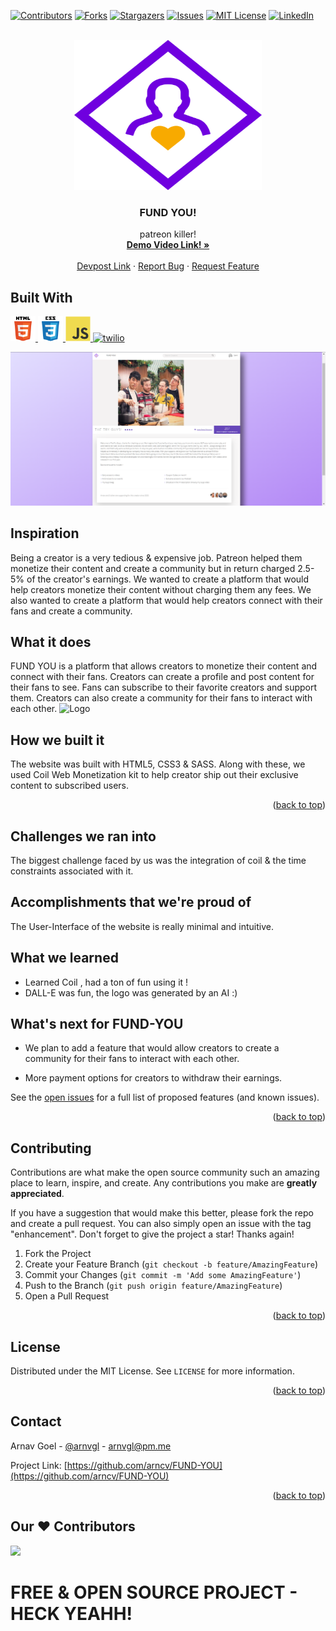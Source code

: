 


<!-- PROJECT SHIELDS -->
<!--
*** I'm using markdown "reference style" links for readability.
*** Reference links are enclosed in brackets [ ] instead of parentheses ( ).
*** See the bottom of this document for the declaration of the reference variables
*** for contributors-url, forks-url, etc. This is an optional, concise syntax you may use.
*** https://www.markdownguide.org/basic-syntax/#reference-style-links
-->
[![Contributors][contributors-shield]][contributors-url]
[![Forks][forks-shield]][forks-url]
[![Stargazers][stars-shield]][stars-url]
[![Issues][issues-shield]][issues-url]
[![MIT License][license-shield]][license-url]
[![LinkedIn][linkedin-shield]][linkedin-url]



<!-- PROJECT LOGO -->
<br />
<div align="center">
  <a href="https://github.com/arncv/FUND-YOU">
    <img src="img/logo.png" alt="Logo" width="300" height="240">
  </a>

<h3 align="center">FUND YOU!</h3>

  <p align="center">
    patreon killer!
    <br />
    <a href="https://www.youtube.com/watch?v=3ZCMxn9KC8w"><strong>Demo Video Link! »</strong></a>
    <br />
    <br />
    <a href="https://devpost.com/software/FUND-YOU">Devpost Link</a>
    ·
    <a href="https://github.com/arncv/FUND-YOU/issues">Report Bug</a>
    ·
    <a href="https://github.com/arncv/FUND-YOU/issues">Request Feature</a>
  </p>
</div>





## Built With

<a href="https://www.w3.org/html/" target="_blank" rel="noreferrer"> <img src="https://raw.githubusercontent.com/devicons/devicon/master/icons/html5/html5-original-wordmark.svg" alt="html5" width="40" height="40"/>  </a> 
<a href="https://www.w3schools.com/css/" target="_blank" rel="noreferrer"> <img src="https://raw.githubusercontent.com/devicons/devicon/master/icons/css3/css3-original-wordmark.svg" alt="css3" width="40" height="40"/> </a> 
<a href="https://developer.mozilla.org/en-US/docs/Web/JavaScript" target="_blank" rel="noreferrer"> <img src="https://raw.githubusercontent.com/devicons/devicon/master/icons/javascript/javascript-original.svg" alt="javascript" width="40" height="40"/> </a>
<a href="https://www.twilio.com/" target="_blank" rel="noreferrer"> <img 
src="https://www.twilio.com/docs/static/dist/img/559bc7cf.svg" alt="twilio" width="40" height="40"/> </a>


[![Product Name Screen Shot][product-screenshot]](https://arncv.github.io/FUND-YOU/)



## Inspiration
 Being a creator is a very tedious & expensive job. Patreon helped them monetize their content and create a community but in return charged 2.5-5% of the creator's earnings. We wanted to create a platform that would help creators monetize their content without charging them any fees. We also wanted to create a platform that would help creators connect with their fans and create a community. 
 
 

## What it does
FUND YOU is a platform that allows creators to monetize their content and connect with their fans. Creators can create a profile and post content for their fans to see. Fans can subscribe to their favorite creators and support them. Creators can also create a community for their fans to interact with each other.
<img src="img/screenshot" alt="Logo" width="941" height="444.1">


## How we built it
 The website was built with HTML5, CSS3 & SASS. Along with these, we used Coil Web Monetization kit to help creator ship out their exclusive content to subscribed users.


<p align="right">(<a href="#readme-top">back to top</a>)</p>

## Challenges we ran into
 The biggest challenge faced by us was the integration of coil & the time constraints associated with it.
 

## Accomplishments that we're proud of
 The User-Interface of the website is really minimal and intuitive. 
 
 

## What we learned
 * Learned Coil , had a ton of fun using it !
 * DALL-E was fun, the logo was generated by an AI :) 



## What's next for FUND-YOU
 * We plan to add a feature that would allow creators to create a community for their fans to interact with each other.

 * More payment options for creators to withdraw their earnings.


See the [open issues](https://github.com/arncv/FUND-YOU/issues) for a full list of proposed features (and known issues).

<p align="right">(<a href="#readme-top">back to top</a>)</p>



<!-- CONTRIBUTING -->
## Contributing

Contributions are what make the open source community such an amazing place to learn, inspire, and create. Any contributions you make are **greatly appreciated**.

If you have a suggestion that would make this better, please fork the repo and create a pull request. You can also simply open an issue with the tag "enhancement".
Don't forget to give the project a star! Thanks again!

1. Fork the Project
2. Create your Feature Branch (`git checkout -b feature/AmazingFeature`)
3. Commit your Changes (`git commit -m 'Add some AmazingFeature'`)
4. Push to the Branch (`git push origin feature/AmazingFeature`)
5. Open a Pull Request

<p align="right">(<a href="#readme-top">back to top</a>)</p>



<!-- LICENSE -->
## License

Distributed under the MIT License. See `LICENSE` for more information.

<p align="right">(<a href="#readme-top">back to top</a>)</p>



<!-- CONTACT -->
## Contact

Arnav Goel  - [@arnvgl](https://twitter.com/arnvgl) - arnvgl@pm.me

Project Link: [https://github.com/arncv/FUND-YOU](https://github.com/arncv/FUND-YOU)

<p align="right">(<a href="#readme-top">back to top</a>)</p>



## Our ♥️ Contributors

<a href="https://github.com/refinedev/refine/graphs/contributors">
  <img src="https://contrib.rocks/image?repo=arncv/FUND-YOU" />
</a>








# FREE & OPEN SOURCE PROJECT - HECK YEAHH!


<!-- MARKDOWN LINKS & IMAGES -->
<!-- https://www.markdownguide.org/basic-syntax/#reference-style-links -->
[contributors-shield]: https://img.shields.io/github/contributors/arncv/FUND-YOU.svg?style=for-the-badge
[contributors-url]: https://github.com/arncv/FUND-YOU/graphs/contributors
[forks-shield]: https://img.shields.io/github/forks/arncv/FUND-YOU.svg?style=for-the-badge
[forks-url]: https://github.com/arncv/FUND-YOU/network/members
[stars-shield]: https://img.shields.io/github/stars/arncv/FUND-YOU.svg?style=for-the-badge
[stars-url]:https://github.com/arncv/FUND-YOU/stargazers
[issues-shield]: https://img.shields.io/github/issues/arncv/FUND-YOU.svg?style=for-the-badge
[issues-url]: https://github.com/arncv/FUND-YOU/issues
[license-shield]: https://img.shields.io/github/license/arncv/FUND-YOU.svg?style=for-the-badge
[license-url]: https://github.com/arncv/FUND-YOU/blob/master/LICENSE
[linkedin-shield]: https://img.shields.io/badge/-LinkedIn-black.svg?style=for-the-badge&logo=linkedin&colorB=555
[linkedin-url]: https://linkedin.com/in/arnvgl
[product-screenshot]: img/screenshot.png
